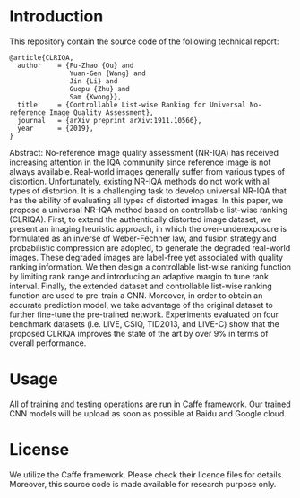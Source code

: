 # Introduction

This repository contain the source code of the following technical report:

    @article{CLRIQA,
      author    = {Fu-Zhao {Ou} and
                   Yuan-Gen {Wang} and
                   Jin {Li} and
                   Guopu {Zhu} and
                   Sam {Kwong}},
      title     = {Controllable List-wise Ranking for Universal No-reference Image Quality Assessment},
      journal   = {arXiv preprint arXiv:1911.10566},
      year      = {2019},
    }

Abstract: No-reference image quality assessment (NR-IQA) has received increasing attention in the IQA community since reference image is not always available. Real-world images generally suffer from various types of distortion. Unfortunately, existing NR-IQA methods do not work with all types of distortion. It is a challenging task to develop universal NR-IQA that has the ability of evaluating all types of distorted images. In this paper, we propose a universal NR-IQA method based on controllable list-wise ranking (CLRIQA). First, to extend the authentically distorted image dataset, we present an imaging heuristic approach, in which the over-underexposure is formulated as an inverse of Weber-Fechner law, and fusion strategy and probabilistic compression are adopted, to generate the degraded real-world images. These degraded images are label-free yet associated with quality ranking information. We then design a controllable list-wise ranking function by limiting rank range and introducing an adaptive margin to tune rank interval. Finally, the extended dataset and controllable list-wise ranking function are used to pre-train a CNN. Moreover, in order to obtain an accurate prediction model, we take advantage of the original dataset to further fine-tune the pre-trained network. Experiments evaluated on four benchmark datasets (i.e. LIVE, CSIQ, TID2013, and LIVE-C) show that the proposed CLRIQA improves the state of the art by over 9% in terms of overall performance.

# Usage

All of training and testing operations are run in Caffe framework.
Our trained CNN models will be upload as soon as possible at Baidu and Google cloud.

# License

We utilize the Caffe framework. Please check their licence files for details. Moreover, this source code is made available for research purpose only. 
